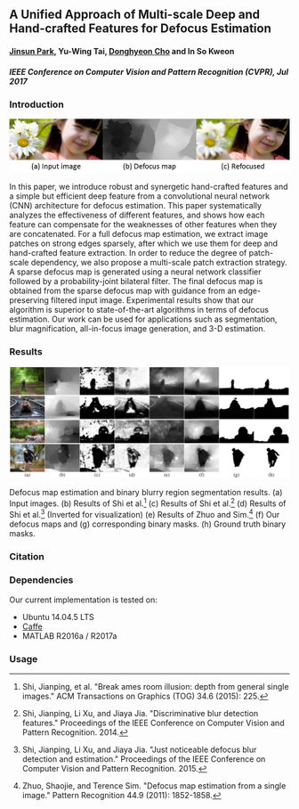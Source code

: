 A Unified Approach of Multi-scale Deep and Hand-crafted Features for Defocus Estimation
----------
#### [Jinsun Park](https://sites.google.com/site/zzangjinsun/), Yu-Wing Tai, [Donghyeon Cho](https://sites.google.com/site/donghyeonchocvip/) and In So Kweon
#### _IEEE Conference on Computer Vision and Pattern Recognition (CVPR), Jul 2017_

### Introduction

![Teaser](./images/teaser.png)

In this paper, we introduce robust and synergetic hand-crafted features and a simple but efficient deep feature from a convolutional neural network (CNN) architecture for defocus estimation. This paper systematically analyzes the effectiveness of different features, and shows how each feature can compensate for the weaknesses of other features when they are concatenated. For a full defocus map estimation, we extract image patches on strong edges sparsely, after which we use them for deep and hand-crafted feature extraction. In order to reduce the degree of patch-scale dependency, we also propose a multi-scale patch extraction strategy. A sparse defocus map is generated using a neural network classifier followed by a probability-joint bilateral filter. The final defocus map is obtained from the sparse defocus map with guidance from an edge-preserving filtered input image. Experimental results show that our algorithm is superior to state-of-the-art algorithms in terms of defocus estimation. Our work can be used for applications such as segmentation, blur magnification, all-in-focus image generation, and 3-D estimation.

### Results

![Results](./images/results.png)

Defocus map estimation and binary blurry region segmentation results. (a) Input images. (b) Results of Shi et al.[^1] (c) Results of Shi et al.[^2] (d) Results of Shi et al.[^3] (Inverted for visualization) (e) Results of Zhuo and Sim.[^4] (f) Our defocus maps and (g) corresponding binary masks. (h) Ground truth binary masks.

### Citation

### Dependencies
Our current implementation is tested on:
- Ubuntu 14.04.5 LTS
- [Caffe](http://caffe.berkeleyvision.org/)
- MATLAB R2016a / R2017a

### Usage



[^1]: Shi, Jianping, et al. "Break ames room illusion: depth from general single images." ACM Transactions on Graphics (TOG) 34.6 (2015): 225.
[^2]: Shi, Jianping, Li Xu, and Jiaya Jia. "Discriminative blur detection features." Proceedings of the IEEE Conference on Computer Vision and Pattern Recognition. 2014.
[^3]: Shi, Jianping, Li Xu, and Jiaya Jia. "Just noticeable defocus blur detection and estimation." Proceedings of the IEEE Conference on Computer Vision and Pattern Recognition. 2015.
[^4]: Zhuo, Shaojie, and Terence Sim. "Defocus map estimation from a single image." Pattern Recognition 44.9 (2011): 1852-1858.



